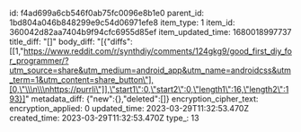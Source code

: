 id: f4ad699a6cb546f0ab75fc0096e8b1e0
parent_id: 1bd804a046b848299e9c54d06971efe8
item_type: 1
item_id: 360042d82aa7404b9f94cfc6955d85ef
item_updated_time: 1680018997737
title_diff: "[]"
body_diff: "[{\"diffs\":[[1,\"https://www.reddit.com/r/synthdiy/comments/124gkg9/good_first_diy_for_programmer/?utm_source=share&utm_medium=android_app&utm_name=androidcss&utm_term=1&utm_content=share_button\"],[0,\"\\\n\\\nhttps://purrli\"]],\"start1\":0,\"start2\":0,\"length1\":16,\"length2\":193}]"
metadata_diff: {"new":{},"deleted":[]}
encryption_cipher_text: 
encryption_applied: 0
updated_time: 2023-03-29T11:32:53.470Z
created_time: 2023-03-29T11:32:53.470Z
type_: 13